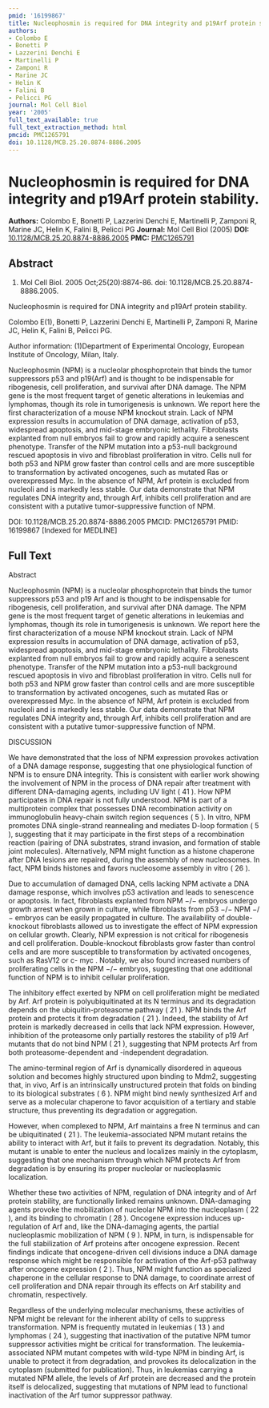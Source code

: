 ```yaml
---
pmid: '16199867'
title: Nucleophosmin is required for DNA integrity and p19Arf protein stability.
authors:
- Colombo E
- Bonetti P
- Lazzerini Denchi E
- Martinelli P
- Zamponi R
- Marine JC
- Helin K
- Falini B
- Pelicci PG
journal: Mol Cell Biol
year: '2005'
full_text_available: true
full_text_extraction_method: html
pmcid: PMC1265791
doi: 10.1128/MCB.25.20.8874-8886.2005
---
```


# Nucleophosmin is required for DNA integrity and p19Arf protein stability.
**Authors:** Colombo E, Bonetti P, Lazzerini Denchi E, Martinelli P, Zamponi R, Marine JC, Helin K, Falini B, Pelicci PG
**Journal:** Mol Cell Biol (2005)
**DOI:** [10.1128/MCB.25.20.8874-8886.2005](https://doi.org/10.1128/MCB.25.20.8874-8886.2005)
**PMC:** [PMC1265791](https://www.ncbi.nlm.nih.gov/pmc/articles/PMC1265791/)

## Abstract

1. Mol Cell Biol. 2005 Oct;25(20):8874-86. doi: 10.1128/MCB.25.20.8874-8886.2005.

Nucleophosmin is required for DNA integrity and p19Arf protein stability.

Colombo E(1), Bonetti P, Lazzerini Denchi E, Martinelli P, Zamponi R, Marine JC, 
Helin K, Falini B, Pelicci PG.

Author information:
(1)Department of Experimental Oncology, European Institute of Oncology, Milan, 
Italy.

Nucleophosmin (NPM) is a nucleolar phosphoprotein that binds the tumor 
suppressors p53 and p19(Arf) and is thought to be indispensable for ribogenesis, 
cell proliferation, and survival after DNA damage. The NPM gene is the most 
frequent target of genetic alterations in leukemias and lymphomas, though its 
role in tumorigenesis is unknown. We report here the first characterization of a 
mouse NPM knockout strain. Lack of NPM expression results in accumulation of DNA 
damage, activation of p53, widespread apoptosis, and mid-stage embryonic 
lethality. Fibroblasts explanted from null embryos fail to grow and rapidly 
acquire a senescent phenotype. Transfer of the NPM mutation into a p53-null 
background rescued apoptosis in vivo and fibroblast proliferation in vitro. 
Cells null for both p53 and NPM grow faster than control cells and are more 
susceptible to transformation by activated oncogenes, such as mutated Ras or 
overexpressed Myc. In the absence of NPM, Arf protein is excluded from nucleoli 
and is markedly less stable. Our data demonstrate that NPM regulates DNA 
integrity and, through Arf, inhibits cell proliferation and are consistent with 
a putative tumor-suppressive function of NPM.

DOI: 10.1128/MCB.25.20.8874-8886.2005
PMCID: PMC1265791
PMID: 16199867 [Indexed for MEDLINE]

## Full Text

Abstract

Nucleophosmin (NPM) is a nucleolar phosphoprotein that binds the tumor suppressors p53 and p19 Arf and is thought to be indispensable for ribogenesis, cell proliferation, and survival after DNA damage. The NPM gene is the most frequent target of genetic alterations in leukemias and lymphomas, though its role in tumorigenesis is unknown. We report here the first characterization of a mouse NPM knockout strain. Lack of NPM expression results in accumulation of DNA damage, activation of p53, widespread apoptosis, and mid-stage embryonic lethality. Fibroblasts explanted from null embryos fail to grow and rapidly acquire a senescent phenotype. Transfer of the NPM mutation into a p53-null background rescued apoptosis in vivo and fibroblast proliferation in vitro. Cells null for both p53 and NPM grow faster than control cells and are more susceptible to transformation by activated oncogenes, such as mutated Ras or overexpressed Myc. In the absence of NPM, Arf protein is excluded from nucleoli and is markedly less stable. Our data demonstrate that NPM regulates DNA integrity and, through Arf, inhibits cell proliferation and are consistent with a putative tumor-suppressive function of NPM.

DISCUSSION

We have demonstrated that the loss of NPM expression provokes activation of a DNA damage response, suggesting that one physiological function of NPM is to ensure DNA integrity. This is consistent with earlier work showing the involvement of NPM in the process of DNA repair after treatment with different DNA-damaging agents, including UV light ( 41 ). How NPM participates in DNA repair is not fully understood. NPM is part of a multiprotein complex that possesses DNA recombination activity on immunoglobulin heavy-chain switch region sequences ( 5 ). In vitro, NPM promotes DNA single-strand reannealing and mediates D-loop formation ( 5 ), suggesting that it may participate in the first steps of a recombination reaction (pairing of DNA substrates, strand invasion, and formation of stable joint molecules). Alternatively, NPM might function as a histone chaperone after DNA lesions are repaired, during the assembly of new nucleosomes. In fact, NPM binds histones and favors nucleosome assembly in vitro ( 26 ).

Due to accumulation of damaged DNA, cells lacking NPM activate a DNA damage response, which involves p53 activation and leads to senescence or apoptosis. In fact, fibroblasts explanted from NPM −/− embryos undergo growth arrest when grown in culture, while fibroblasts from p53 −/− NPM −/− embryos can be easily propagated in culture. The availability of double-knockout fibroblasts allowed us to investigate the effect of NPM expression on cellular growth. Clearly, NPM expression is not critical for ribogenesis and cell proliferation. Double-knockout fibroblasts grow faster than control cells and are more susceptible to transformation by activated oncogenes, such as RasV12 or c- myc . Notably, we also found increased numbers of proliferating cells in the NPM −/− embryos, suggesting that one additional function of NPM is to inhibit cellular proliferation.

The inhibitory effect exerted by NPM on cell proliferation might be mediated by Arf. Arf protein is polyubiquitinated at its N terminus and its degradation depends on the ubiquitin-proteasome pathway ( 21 ). NPM binds the Arf protein and protects it from degradation ( 21 ). Indeed, the stability of Arf protein is markedly decreased in cells that lack NPM expression. However, inhibition of the proteasome only partially restores the stability of p19 Arf mutants that do not bind NPM ( 21 ), suggesting that NPM protects Arf from both proteasome-dependent and -independent degradation.

The amino-terminal region of Arf is dynamically disordered in aqueous solution and becomes highly structured upon binding to Mdm2, suggesting that, in vivo, Arf is an intrinsically unstructured protein that folds on binding to its biological substrates ( 6 ). NPM might bind newly synthesized Arf and serve as a molecular chaperone to favor acquisition of a tertiary and stable structure, thus preventing its degradation or aggregation.

However, when complexed to NPM, Arf maintains a free N terminus and can be ubiquitinated ( 21 ). The leukemia-associated NPM mutant retains the ability to interact with Arf, but it fails to prevent its degradation. Notably, this mutant is unable to enter the nucleus and localizes mainly in the cytoplasm, suggesting that one mechanism through which NPM protects Arf from degradation is by ensuring its proper nucleolar or nucleoplasmic localization.

Whether these two activities of NPM, regulation of DNA integrity and of Arf protein stability, are functionally linked remains unknown. DNA-damaging agents provoke the mobilization of nucleolar NPM into the nucleoplasm ( 22 ), and its binding to chromatin ( 28 ). Oncogene expression induces up-regulation of Arf and, like the DNA-damaging agents, the partial nucleoplasmic mobilization of NPM ( 9 ). NPM, in turn, is indispensable for the full stabilization of Arf proteins after oncogene expression. Recent findings indicate that oncogene-driven cell divisions induce a DNA damage response which might be responsible for activation of the Arf-p53 pathway after oncogene expression ( 2 ). Thus, NPM might function as specialized chaperone in the cellular response to DNA damage, to coordinate arrest of cell proliferation and DNA repair through its effects on Arf stability and chromatin, respectively.

Regardless of the underlying molecular mechanisms, these activities of NPM might be relevant for the inherent ability of cells to suppress transformation. NPM is frequently mutated in leukemias ( 13 ) and lymphomas ( 24 ), suggesting that inactivation of the putative NPM tumor suppressor activities might be critical for transformation. The leukemia-associated NPM mutant competes with wild-type NPM in binding Arf, is unable to protect it from degradation, and provokes its delocalization in the cytoplasm (submitted for publication). Thus, in leukemias carrying a mutated NPM allele, the levels of Arf protein are decreased and the protein itself is delocalized, suggesting that mutations of NPM lead to functional inactivation of the Arf tumor suppressor pathway.
